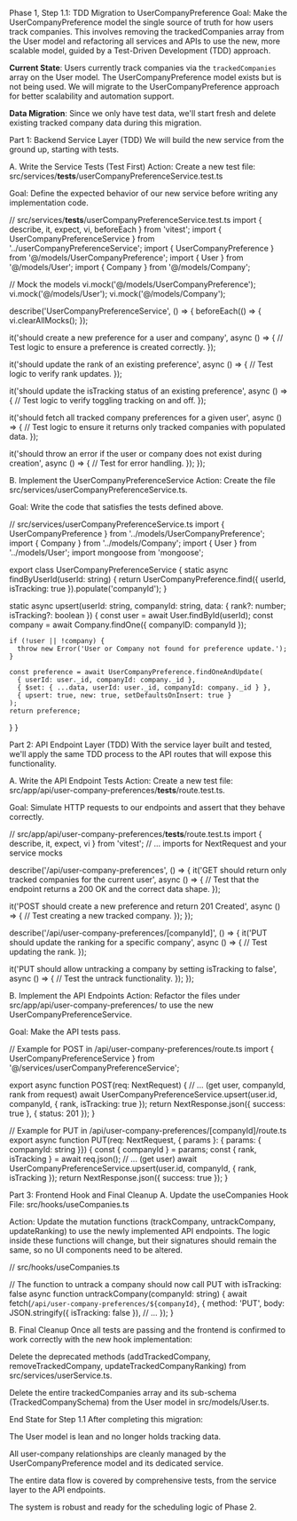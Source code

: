 Phase 1, Step 1.1: TDD Migration to UserCompanyPreference
Goal: Make the UserCompanyPreference model the single source of truth for how users track companies. This involves removing the trackedCompanies array from the User model and refactoring all services and APIs to use the new, more scalable model, guided by a Test-Driven Development (TDD) approach.

**Current State**: Users currently track companies via the `trackedCompanies` array on the User model. The UserCompanyPreference model exists but is not being used. We will migrate to the UserCompanyPreference approach for better scalability and automation support.

**Data Migration**: Since we only have test data, we'll start fresh and delete existing tracked company data during this migration.

Part 1: Backend Service Layer (TDD)
We will build the new service from the ground up, starting with tests.

A. Write the Service Tests (Test First)
Action: Create a new test file: src/services/**tests**/userCompanyPreferenceService.test.ts

Goal: Define the expected behavior of our new service before writing any implementation code.

// src/services/**tests**/userCompanyPreferenceService.test.ts
import { describe, it, expect, vi, beforeEach } from 'vitest';
import { UserCompanyPreferenceService } from '../userCompanyPreferenceService';
import { UserCompanyPreference } from '@/models/UserCompanyPreference';
import { User } from '@/models/User';
import { Company } from '@/models/Company';

// Mock the models
vi.mock('@/models/UserCompanyPreference');
vi.mock('@/models/User');
vi.mock('@/models/Company');

describe('UserCompanyPreferenceService', () => {
beforeEach(() => {
vi.clearAllMocks();
});

it('should create a new preference for a user and company', async () => {
// Test logic to ensure a preference is created correctly.
});

it('should update the rank of an existing preference', async () => {
// Test logic to verify rank updates.
});

it('should update the isTracking status of an existing preference', async () => {
// Test logic to verify toggling tracking on and off.
});

it('should fetch all tracked company preferences for a given user', async () => {
// Test logic to ensure it returns only tracked companies with populated data.
});

it('should throw an error if the user or company does not exist during creation', async () => {
// Test for error handling.
});
});

B. Implement the UserCompanyPreferenceService
Action: Create the file src/services/userCompanyPreferenceService.ts.

Goal: Write the code that satisfies the tests defined above.

// src/services/userCompanyPreferenceService.ts
import { UserCompanyPreference } from '../models/UserCompanyPreference';
import { Company } from '../models/Company';
import { User } from '../models/User';
import mongoose from 'mongoose';

export class UserCompanyPreferenceService {
static async findByUserId(userId: string) {
return UserCompanyPreference.find({ userId, isTracking: true }).populate('companyId');
}

static async upsert(userId: string, companyId: string, data: { rank?: number; isTracking?: boolean }) {
const user = await User.findById(userId);
const company = await Company.findOne({ companyID: companyId });

    if (!user || !company) {
      throw new Error('User or Company not found for preference update.');
    }

    const preference = await UserCompanyPreference.findOneAndUpdate(
      { userId: user._id, companyId: company._id },
      { $set: { ...data, userId: user._id, companyId: company._id } },
      { upsert: true, new: true, setDefaultsOnInsert: true }
    );
    return preference;

}
}

Part 2: API Endpoint Layer (TDD)
With the service layer built and tested, we'll apply the same TDD process to the API routes that will expose this functionality.

A. Write the API Endpoint Tests
Action: Create a new test file: src/app/api/user-company-preferences/**tests**/route.test.ts.

Goal: Simulate HTTP requests to our endpoints and assert that they behave correctly.

// src/app/api/user-company-preferences/**tests**/route.test.ts
import { describe, it, expect, vi } from 'vitest';
// ... imports for NextRequest and your service mocks

describe('/api/user-company-preferences', () => {
it('GET should return only tracked companies for the current user', async () => {
// Test that the endpoint returns a 200 OK and the correct data shape.
});

it('POST should create a new preference and return 201 Created', async () => {
// Test creating a new tracked company.
});
});

describe('/api/user-company-preferences/[companyId]', () => {
it('PUT should update the ranking for a specific company', async () => {
// Test updating the rank.
});

it('PUT should allow untracking a company by setting isTracking to false', async () => {
// Test the untrack functionality.
});
});

B. Implement the API Endpoints
Action: Refactor the files under src/app/api/user-company-preferences/ to use the new UserCompanyPreferenceService.

Goal: Make the API tests pass.

// Example for POST in /api/user-company-preferences/route.ts
import { UserCompanyPreferenceService } from '@/services/userCompanyPreferenceService';

export async function POST(req: NextRequest) {
// ... (get user, companyId, rank from request)
await UserCompanyPreferenceService.upsert(user.id, companyId, { rank, isTracking: true });
return NextResponse.json({ success: true }, { status: 201 });
}

// Example for PUT in /api/user-company-preferences/[companyId]/route.ts
export async function PUT(req: NextRequest, { params }: { params: { companyId: string }}) {
const { companyId } = params;
const { rank, isTracking } = await req.json();
// ... (get user)
await UserCompanyPreferenceService.upsert(user.id, companyId, { rank, isTracking });
return NextResponse.json({ success: true });
}

Part 3: Frontend Hook and Final Cleanup
A. Update the useCompanies Hook
File: src/hooks/useCompanies.ts

Action: Update the mutation functions (trackCompany, untrackCompany, updateRanking) to use the newly implemented API endpoints. The logic inside these functions will change, but their signatures should remain the same, so no UI components need to be altered.

// src/hooks/useCompanies.ts

// The function to untrack a company should now call PUT with isTracking: false
async function untrackCompany(companyId: string) {
await fetch(`/api/user-company-preferences/${companyId}`, {
method: 'PUT',
body: JSON.stringify({ isTracking: false }),
// ...
});
}

B. Final Cleanup
Once all tests are passing and the frontend is confirmed to work correctly with the new hook implementation:

Delete the deprecated methods (addTrackedCompany, removeTrackedCompany, updateTrackedCompanyRanking) from src/services/userService.ts.

Delete the entire trackedCompanies array and its sub-schema (TrackedCompanySchema) from the User model in src/models/User.ts.

End State for Step 1.1
After completing this migration:

The User model is lean and no longer holds tracking data.

All user-company relationships are cleanly managed by the UserCompanyPreference model and its dedicated service.

The entire data flow is covered by comprehensive tests, from the service layer to the API endpoints.

The system is robust and ready for the scheduling logic of Phase 2.
